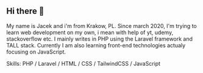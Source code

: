 ## Hi there 🖖
My name is Jacek and i'm from Krakow, PL. Since march 2020, I'm trying to learn web development on my own, i mean with help of yt, udemy, stackoverflow etc. I mainly writes in PHP using the Laravel framework and TALL stack. Currently I am also learning front-end technologies actualy focusing on JavaScript.

Skills: PHP / Laravel / HTML / CSS / TailwindCSS / JavaScript
